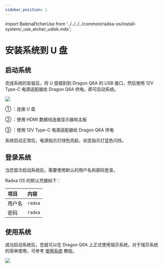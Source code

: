 ```yaml
---
sidebar_position: 1
---
```


import BalenaEtcherUse from '../../../../common/radxa-os/install-system/\_use_etcher_udisk.mdx';

# 安装系统到 U 盘

<BalenaEtcherUse />

## 启动系统

完成系统的安装后，将 U 盘插到到 Dragon Q6A 的 USB 接口，然后使用 12V Type-C 电源适配器给 Dragon Q6A 供电，即可启动系统。

<div style={{textAlign: 'center'}}>
   <img src="/img/dragon/q6a/dragon-q6a-boot-system-udisk.webp" style={{width: '100%', maxWidth: '1200px'}} />
</div>

① ：连接 U 盘

② ：使用 HDMI 数据线连接显示器和主板

③ ：使用 12V Type-C 电源适配器给 Dragon Q6A 供电

系统启动正常后，电源指示灯绿色亮起，状态指示灯蓝色闪烁。

## 登录系统

当您首次启动系统后，需要使用默认的用户名和密码登录。

Radxa OS 的默认凭据如下：

| 项目   | 内容    |
| :----- | :------ |
| 用户名 | `radxa` |
| 密码   | `radxa` |

## 使用系统

成功启动系统后，您就可以在 Dragon Q6A 上正式使用瑞莎系统，对于瑞莎系统的简单使用，可参考 [使用系统](./use_system.md) 教程。

<div style={{textAlign: 'center'}}>
   <img src="/img/dragon/q6a/dragon-q6a-login.webp" style={{width: '100%', maxWidth: '1200px'}} />
</div>

